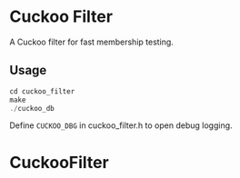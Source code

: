 Cuckoo Filter
=============

A Cuckoo filter for fast membership testing.

Usage
-----

```c
cd cuckoo_filter
make
./cuckoo_db
```

Define `CUCKOO_DBG` in cuckoo_filter.h to open debug logging.
# CuckooFilter
